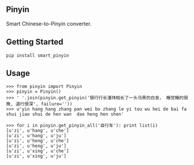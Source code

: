 Pinyin
------

Smart Chinese-to-Pinyin converter.


Getting Started
---------------

    pip install smart_pinyin

Usage
-----

    >>> from pinyin import Pinyin
    >>> pinyin = Pinyin()
    >>> ' '.join(pinyin.get_pinyin('银行行长潘玮柏长了一头乌黑的白发， 睡觉睡的很晚, 道行很深', failure=''))
    >>> u'yin hang hang zhang pan wei bo zhang le yi tou wu hei de bai fa  shui jiao shui de hen wan  dao heng hen shen'
    
    >>> for i in pinyin.get_pinyin_all('自行车'): print list(i)
    [u'zi', u'hang', u'che']
    [u'zi', u'hang', u'ju']
    [u'zi', u'heng', u'che']
    [u'zi', u'heng', u'ju']
    [u'zi', u'xing', u'che']
    [u'zi', u'xing', u'ju']
